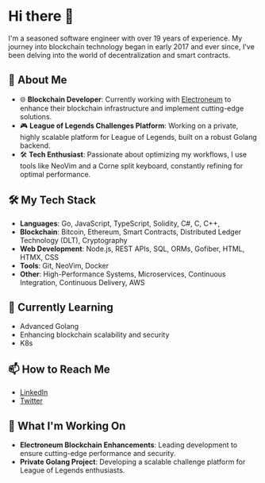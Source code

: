 # Hi there 👋

I'm a seasoned software engineer with over 19 years of experience. My journey into blockchain technology began in early 2017 and ever since, I've been delving into the world of decentralization and smart contracts.

## 🚀 About Me

-  🌐 **Blockchain Developer**: Currently working with [Electroneum](https://electroneum.com) to enhance their blockchain infrastructure and implement cutting-edge solutions.
-  🎮 **League of Legends Challenges Platform**: Working on a private, highly scalable platform for League of Legends, built on a robust Golang backend.
-  🛠️ **Tech Enthusiast**: Passionate about optimizing my workflows, I use tools like NeoVim and a Corne split keyboard, constantly refining for optimal performance.

## 🛠️ My Tech Stack

-  **Languages**: Go, JavaScript, TypeScript, Solidity, C#, C, C++,
-  **Blockchain**: Bitcoin, Ethereum, Smart Contracts, Distributed Ledger Technology (DLT), Cryptography
-  **Web Development**: Node.js, REST APIs, SQL, ORMs, Gofiber, HTML, HTMX, CSS
-  **Tools**: Git, NeoVim, Docker
-  **Other**: High-Performance Systems, Microservices, Continuous Integration, Continuous Delivery, AWS

## 🌱 Currently Learning

-  Advanced Golang
-  Enhancing blockchain scalability and security
-  K8s

## 📫 How to Reach Me

-  [LinkedIn](https://www.linkedin.com/in/andrelpg/)
-  [Twitter](https://www.x.com/andre_patta/)

## 🔭 What I'm Working On

-  **Electroneum Blockchain Enhancements**: Leading development to ensure cutting-edge performance and security.
-  **Private Golang Project**: Developing a scalable challenge platform for League of Legends enthusiasts.
